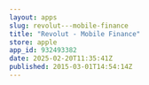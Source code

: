 ```yaml
---
layout: apps
slug: revolut---mobile-finance
title: "Revolut - Mobile Finance"
store: apple
app_id: 932493382
date: 2025-02-20T11:35:41Z
published: 2015-03-01T14:54:14Z
---
```

